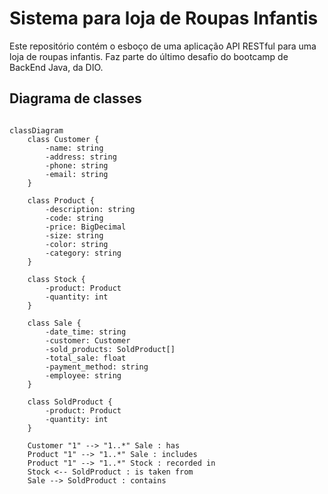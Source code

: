 # Sistema para loja de Roupas Infantis
Este repositório contém o esboço de uma aplicação API RESTful para uma loja de roupas infantis. Faz parte do último desafio do bootcamp de BackEnd Java, da DIO.


## Diagrama de classes
``` mermaid

classDiagram
    class Customer {
        -name: string
        -address: string
        -phone: string
        -email: string
    }
    
    class Product {
        -description: string
        -code: string
        -price: BigDecimal
        -size: string
        -color: string
        -category: string
    }
    
    class Stock {
        -product: Product
        -quantity: int
    }
    
    class Sale {
        -date_time: string
        -customer: Customer
        -sold_products: SoldProduct[]
        -total_sale: float
        -payment_method: string
        -employee: string
    }
    
    class SoldProduct {
        -product: Product
        -quantity: int
    }

    Customer "1" --> "1..*" Sale : has
    Product "1" --> "1..*" Sale : includes
    Product "1" --> "1..*" Stock : recorded in
    Stock <-- SoldProduct : is taken from
    Sale --> SoldProduct : contains

```
